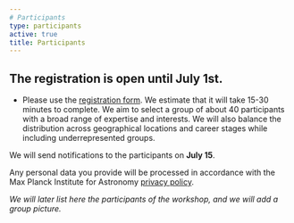 ```yaml
---
# Participants
type: participants
active: true
title: Participants
---
```


## <i class="fa-solid fa-people-group"></i> The registration is **open until July 1st**.

* Please use the [registration form](https://docs.google.com/forms/d/e/1FAIpQLSeI6RYesaN5AOxwoazz4GvwZf1E_CbY8MaZQy2LyLy3HOk4SQ/viewform?usp=sf_link). We estimate that it will take 15-30 minutes to complete. We aim to select a group of about 40 participants with a broad range of expertise and interests. We will also balance the distribution across geographical locations and career stages while including underrepresented groups.

<i class="fa-solid fa-envelope-open-text"></i> We will send notifications to the participants on **July 15**.

<i class="fa-solid fa-file-shield"></i> Any personal data you provide will be processed in accordance with the Max Planck Institute for Astronomy [privacy policy](http://www.mpia.de/privacy-policy).

_We will later list here the participants of the workshop, and we will add a group picture._
